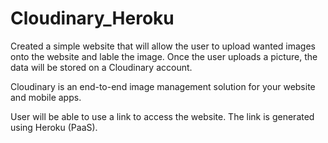 # Cloudinary_Heroku #

Created a simple website that will allow the user to upload wanted images onto the website and lable the image. Once the user uploads a picture, the data will be stored on a Cloudinary account. 

Cloudinary is an end-to-end image management solution for your website and mobile apps.

User will be able to use a link to access the website. The link is generated using Heroku (PaaS).
